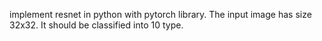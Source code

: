 implement resnet in python with pytorch library. The input image has size 32x32. It should be classified into 10 type.